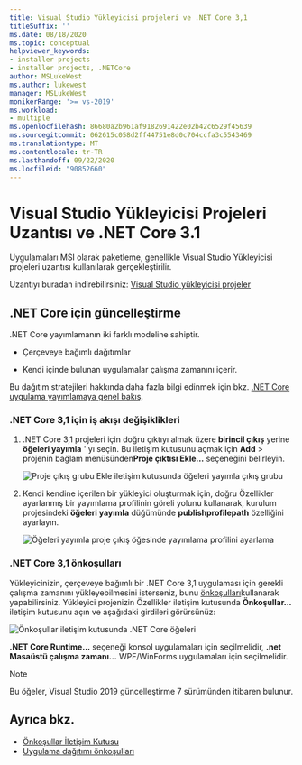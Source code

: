 ```yaml
---
title: Visual Studio Yükleyicisi projeleri ve .NET Core 3,1
titleSuffix: ''
ms.date: 08/18/2020
ms.topic: conceptual
helpviewer_keywords:
- installer projects
- installer projects, .NETCore
author: MSLukeWest
ms.author: lukewest
manager: MSLukeWest
monikerRange: '>= vs-2019'
ms.workload:
- multiple
ms.openlocfilehash: 86680a2b961af9182691422e02b42c6529f45639
ms.sourcegitcommit: 062615c058d2ff44751e8d0c704ccfa3c5543469
ms.translationtype: MT
ms.contentlocale: tr-TR
ms.lasthandoff: 09/22/2020
ms.locfileid: "90852660"
---
```

# <a name="visual-studio-installer-projects-extension-and-net-core-31"></a>Visual Studio Yükleyicisi Projeleri Uzantısı ve .NET Core 3.1

Uygulamaları MSI olarak paketleme, genellikle Visual Studio Yükleyicisi projeleri uzantısı kullanılarak gerçekleştirilir.

Uzantıyı buradan indirebilirsiniz: [Visual Studio yükleyicisi projeler](https://marketplace.visualstudio.com/items?itemName=VisualStudioClient.MicrosoftVisualStudio2017InstallerProjects)

## <a name="update-for-net-core"></a>.NET Core için güncelleştirme
.NET Core yayımlamanın iki farklı modeline sahiptir.

- Çerçeveye bağımlı dağıtımlar

- Kendi içinde bulunan uygulamalar çalışma zamanını içerir.

Bu dağıtım stratejileri hakkında daha fazla bilgi edinmek için bkz. [.NET Core uygulama yayımlamaya genel bakış](/dotnet/core/deploying/).

### <a name="workflow-changes-for-net-core-31"></a>.NET Core 3,1 için iş akışı değişiklikleri

1. .NET Core 3,1 projeleri için doğru çıktıyı almak üzere **birincil çıkış** yerine **öğeleri yayımla** ' yı seçin.  Bu iletişim kutusunu açmak için **Add**  >  projenin bağlam menüsünden**Proje çıktısı Ekle...** seçeneğini belirleyin.

    ![Proje çıkış grubu Ekle iletişim kutusunda öğeleri yayımla çıkış grubu](../deployment/media/installer-projects-net-core-publish-items-output.png "Yayımlama öğelerini seçin")

2. Kendi kendine içerilen bir yükleyici oluşturmak için, doğru Özellikler ayarlanmış bir yayımlama profilinin göreli yolunu kullanarak, kurulum projesindeki **öğeleri yayımla** düğümünde **publishprofilepath** özelliğini ayarlayın.

    ![Öğeleri yayımla proje çıkış öğesinde yayımlama profilini ayarlama](../deployment/media/installer-projects-net-core-publish-profile.png "Yayımlama profilini ayarla")

### <a name="prerequisites-for-net-core-31"></a>.NET Core 3,1 önkoşulları

Yükleyicinizin, çerçeveye bağımlı bir .NET Core 3,1 uygulaması için gerekli çalışma zamanını yükleyebilmesini isterseniz, bunu [önkoşulları](../deployment/application-deployment-prerequisites.md)kullanarak yapabilirsiniz.  Yükleyici projenizin Özellikler iletişim kutusunda **Önkoşullar...** iletişim kutusunu açın ve aşağıdaki girdileri görürsünüz:

![Önkoşullar iletişim kutusunda .NET Core öğeleri](../deployment/media/installer-projects-net-core-prerequisites.png ".NET Core önkoşulları")

**.NET Core Runtime...** seçeneği konsol uygulamaları için seçilmelidir, **.net Masaüstü çalışma zamanı...** WPF/WinForms uygulamaları için seçilmelidir.

>[!NOTE]
>Bu öğeler, Visual Studio 2019 güncelleştirme 7 sürümünden itibaren bulunur.

## <a name="see-also"></a>Ayrıca bkz.

- [Önkoşullar İletişim Kutusu](../ide/reference/prerequisites-dialog-box.md)
- [Uygulama dağıtımı önkoşulları](../deployment/application-deployment-prerequisites.md)